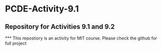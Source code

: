 # PCDE-Activity-9.1
## Repository for Activities 9.1 and 9.2

*** This repostiory is an activity for MIT course. Please check the github for full project
